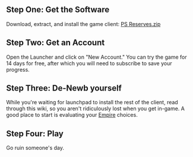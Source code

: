 ## Step One: Get the Software

Download, extract, and install the game client:
[PS Reserves.zip](http://download.station.sony.com/patch/download/pls/psreserves.zip)

## Step Two: Get an Account

Open the Launcher and click on "New Account." You can try the game for 14 days
for free, after which you will need to subscribe to save your progress.

## Step Three: De-Newb yourself

While you're waiting for launchpad to install the rest of the client, read
through this wiki, so you aren't ridiculously lost when you get in-game. A good
place to start is evaluating your [Empire](../terminology/Empire.md) choices.

## Step Four: Play

Go ruin someone's day.

<!--[Category:Game Guides](Category:Game_Guides.md)-->
